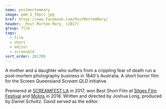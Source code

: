 ```yaml
---
name: postmortemmary
image: pmm_2_70pct.jpg
href: https://www.facebook.com/PostMortemMary/
header: _Post Mortem Mary_ (2017)
group: film
tags:
  - film
  - short
  - editor
  - screenqld
sort_order: 201709
---
```

A mother and a daughter who suffers from a crippling fear of death run a post-mortem photography business in 1840's Australia. A short horror film for the Screen Queensland *Scream QLD* initiative.

Premiered at [SCREAMFEST LA](https://screamfestla.com/2017/film/post-mortem-mary) in 2017, won Best Short Film at [Sitges Film Festival](https://sitgesfilmfestival.com/eng) and [Molins](http://www.molinsfilmfestival.com/en/) in 2018. Written and directed by Joshua Long, produced by Daniel Schultz. David served as the editor.
